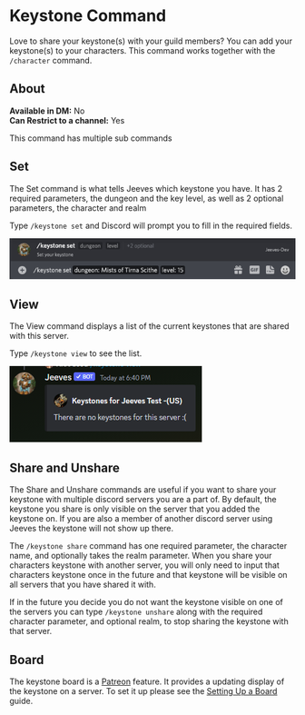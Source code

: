 # Keystone Command

Love to share your keystone(s) with your guild members? You can add your keystone(s) to your characters. This command works together with the `/character` command.



## About
  
**Available in DM:** No   
**Can Restrict to a channel:** Yes

This command has multiple sub commands

## Set

The Set command is what tells Jeeves which keystone you have. It has 2 required parameters, the dungeon and the key level, as well as 2 optional parameters, the character and realm

Type `/keystone set` and Discord will prompt you to fill in the required fields.

![Keystone set example](../../img/Keystone-Set.png)

## View

The View command displays a list of the current keystones that are shared with this server.

Type `/keystone view` to see the list.

![Keystone View Example](../../img/keystone-view.PNG "keystone-view!")

## Share and Unshare

The Share and Unshare commands are useful if you want to share your keystone with multiple discord servers you are a part of. By default, the keystone you share is only visible on the server that you added the keystone on. If you are also a member of another discord server using Jeeves the keystone will not show up there.

The `/keystone share` command has one required parameter, the character name, and optionally takes the realm parameter. When you share your characters keystone with another server, you will only need to input that characters keystone once in the future and that keystone will be visible on all servers that you have shared it with.

If in the future you decide you do not want the keystone visible on one of the servers you can type `/keystone unshare` along with the required character parameter, and optional realm, to stop sharing the keystone with that server.

## Board

The keystone board is a [Patreon](../../guides/Supporting-Jeeves.md) feature. It provides a updating display of the keystone on a server. To set it up please see the [Setting Up a Board](../../guides/Setting-Up-A-Board.md) guide.

